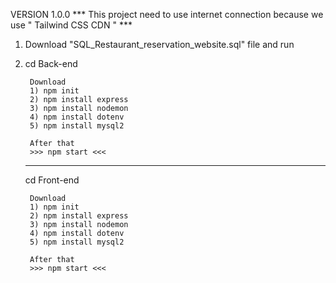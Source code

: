 VERSION 1.0.0
*** This project need to use internet connection because we use " Tailwind CSS CDN " ***

1) Download "SQL_Restaurant_reservation_website.sql" file and run
2) cd Back-end

        Download
        1) npm init
        2) npm install express
        3) npm install nodemon
        4) npm install dotenv
        5) npm install mysql2

        After that
        >>> npm start <<<

    --------------------------------------------

    cd Front-end

        Download
        1) npm init
        2) npm install express
        3) npm install nodemon
        4) npm install dotenv
        5) npm install mysql2

        After that
        >>> npm start <<<


